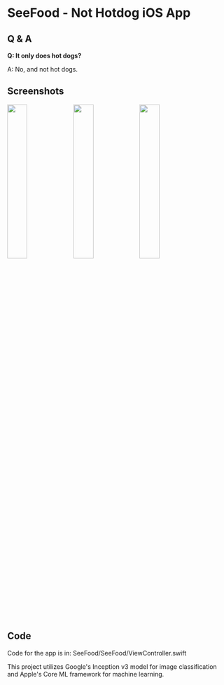 # SeeFood - Not Hotdog iOS App


## Q & A
<strong>Q: It only does hot dogs?</strong>

A: No, and not hot dogs.

## Screenshots

<img src="https://github.com/nylart/SeeFood-NotHotdog-iOS/blob/master/Demo_StartScreen.PNG" width=30%><img src="https://github.com/nylart/SeeFood-NotHotdog-iOS/blob/master/Demo_Hotdog.PNG" width=30%><img src="https://github.com/nylart/SeeFood-NotHotdog-iOS/blob/master/Demo_NotHotdog.PNG" width=30%>

## Code
   Code for the app is in: SeeFood/SeeFood/ViewController.swift
   
   This project utilizes Google's Inception v3 model for image classification and Apple's Core ML framework for machine learning.
